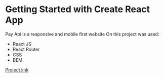 # Getting Started with Create React App

Pay Api is a responsive and mobile first website
On this project was used:

- React JS
- React Router
- CSS
- BEM

[Project link](http://leandroluz97.github.io/pay-api/)
